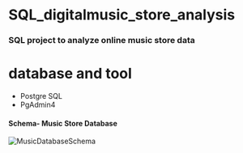 # SQL_digitalmusic_store_analysis

### SQL project to analyze online music store data

# database and tool

- Postgre SQL
- PgAdmin4

#### Schema- Music Store Database

![MusicDatabaseSchema](https://github.com/user-attachments/assets/22219fcb-780d-4368-abee-d0dc111d79a5)
